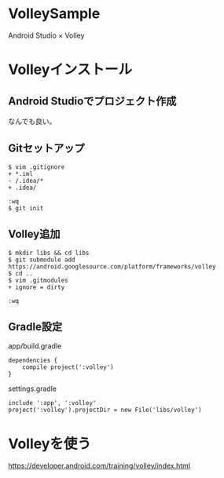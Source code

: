 # VolleySample
Android Studio × Volley

# Volleyインストール

## Android Studioでプロジェクト作成
なんでも良い。
## Gitセットアップ 
```
$ vim .gitignore
+ *.iml
- /.idea/*
+ .idea/

:wq
$ git init
 ```
## Volley追加
```
$ mkdir libs && cd libs
$ git submodule add https://android.googlesource.com/platform/frameworks/volley
$ cd ..
$ vim .gitmodules
+ ignore = dirty

:wq
```

## Gradle設定
app/build.gradle
```
dependencies {
    compile project(':volley')
}
```
settings.gradle
```
include ':app', ':volley'
project(':volley').projectDir = new File('libs/volley')
```

# Volleyを使う
https://developer.android.com/training/volley/index.html
